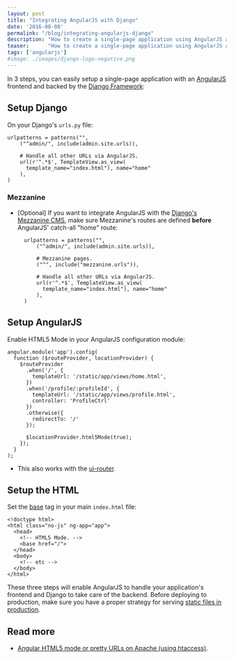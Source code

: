 ```yaml
---
layout: post
title: "Integrating AngularJS with Django"
date: '2016-08-08'
permalink: "/blog/integrating-angularjs-django"
description: "How to create a single-page application using AngularJS and the Django Framework."
teaser:      "How to create a single-page application using AngularJS and the Django Framework."
tags: ['angularjs']
#image: ./images/django-logo-negative.png
---
```


In 3 steps, you can easily setup a single-page application with an [AngularJS](https://angularjs.org/) frontend and backed by the [Django Framework](https://www.djangoproject.com/):

## Setup Django

On your Django's `urls.py` file:

    urlpatterns = patterns("",
        ("^admin/", include(admin.site.urls)),

        # Handle all other URLs via AngularJS.
        url(r'^.*$', TemplateView.as_view(
          template_name="index.html"), name="home"
        ),
    )

### Mezzanine

* [Optional] If you want to integrate AngularJS with the [Django's Mezzanine CMS](http://mezzanine.jupo.org/), make sure Mezzanine's routes are defined **before** AngularJS' catch-all "home" route:

        urlpatterns = patterns("",
            ("^admin/", include(admin.site.urls)),

            # Mezzanine pages.
            ("^", include("mezzanine.urls")),

            # Handle all other URLs via AngularJS.
            url(r'^.*$', TemplateView.as_view(
              template_name="index.html"), name="home"
            ),
        )

## Setup AngularJS

Enable HTML5 Mode in your AngularJS configuration module:

    angular.module('app').config(
      function ($routeProvider, locationProvider) {
        $routeProvider
          .when('/', {
            templateUrl: '/static/app/views/home.html',
          })
          .when('/profile/:profileId', {
            templateUrl: '/static/app/views/profile.html',
            controller: 'ProfileCtrl'
          })
          .otherwise({
            redirectTo: '/'
          });

          $locationProvider.html5Mode(true);
        });
      }
    );

* This also works with the [ui-router](https://github.com/angular-ui/ui-router).

## Setup the HTML

Set the [base](https://developer.mozilla.org/en/docs/Web/HTML/Element/base) tag in your main `index.html` file:

    <!doctype html>
    <html class="no-js" ng-app="app">
      <head>
        <!-- HTML5 Mode. -->
        <base href="/">
      </head>
      <body>
        <!-- etc -->
      </body>
    </html>

These three steps will enable AngularJS to handle your application's frontend and Django to take care of the backend. Before deploying to production, make sure you have a proper strategy for serving [static files in production](https://docs.djangoproject.com/en/1.10/howto/static-files/deployment/#serving-static-files-in-production).

## Read more

* [Angular HTML5 mode or pretty URLs on Apache (using htaccess)](https://ngmilk.rocks/2015/03/09/angularjs-html5-mode-or-pretty-urls-on-apache-using-htaccess/).
